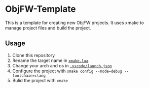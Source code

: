 # ObjFW-Template

This is a template for creating new ObjFW projects. It uses xmake to manage project files and build the project.

## Usage

1. Clone this repository
2. Rename the target name in [`xmake.lua`](./xmake.lua)
3. Change your arch and os in [`.vscode/launch.json`](./.vscode/launch.json)
4. Configure the project with `xmake config --mode=debug --toolchain=clang`
5. Bulid the project with `xmake`
